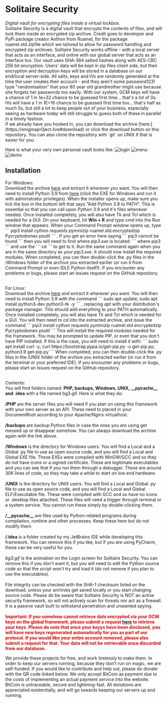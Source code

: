 <h1>Solitaire Security</h1>
<i>Digital vault for encrypting files inside a virtual lockbox.</i>
<br>
Solitaire Security is a digital vault that encrypts the contents of files, and will lock them inside an encrypted zip archive. Credit goes to
developer and PyPi package creator Anthon from Ruamel, for the package ruamel.std.zipfile which we tailored to allow for password handling
and encrypted zip archives. Solitaire Security works offline - with a local server that acts as an interface, and online with our global server that acts
as an interface too. Our vault uses SHA-384 salted hashes along with AES-CBC 256 bit encryption. Users' data will be kept in zip files client side, but
their encryption and decryption keys will be stored in a database on our end/local server-side. All salts, keys and IVs are randomly generated at the time the
user creates their account - and they aren't some <i>password123!</i> type "randomisation" that your 80 year old grandmother might use because she forgets
her passwords too easily. With our system, GCM keys will have a chance of 1 in 1e+32 chance to be guessed first time... that's a lot of 0s. IVs will have a 1 in 1E+16 chance to be guessed first time too... that's half as much 0s, but still a lot to keep people out of your business; especially seeing as hardware today will still struggle to guess both of these in parallel in a timely fashion.

<br>
If we already have you hooked in, you can download the archive [here:](https://enigmapr0ject.live#download) or click the download button on this repository. You
can also clone the repository with `git` on UNIX if that is easier for you.

Here is what your very own personal vault looks like:
![login](https://enigmapr0ject.live/demo/login.jpeg)
![menu](https://enigmapr0ject.live/demo/solitairesec.jpg)
![demo](https://enigmapr0ject.live/demo/contents.jpeg)
<br>
<h2>Installation</h2>
<p>
        For Windows:<br>
        Download the archive <a href="https://github.com/projectintel-anon/solitaire-security">here</a> and extract it wherever you want. You will then need to install Python 3.9 from <a href="Https://www.python.org">here</a> (click the EXE for 
        Windows and run it with administrator privileges). When the installer opens up, make sure you tick the box in the bottom left that says "Add Python 3.9 to PATH". This is essential so that you can call upon Python 3.9 and it's files
        whenever needed. Once installed completely, you will also have Tk and Tcl which is needed for a GUI. On your keyboard, hit <b>Win + R</b> and type <i>cmd</i> into the Run window that appears. When your Command Prompt window opens
        up, type 
        ```
        pip3 install cython requests pyminizip ruamel.std.encryptedzip Pycryptodomex psutil
        ```
        . If you get an error here saying 
        ```
        pip3 cannot be found
        ```
        then you will need to find where <i>pip3.exe</i> is located: 
        ```
        where pip3
        ```
        and use the 
        ```
        cd
        ```
        to get to it. Run the same command again when you are
        in the same directory as your <i>pip3.exe</i>. It should now install the required modules. When completed, you can then double-click the .py files in the /Windows folder of the archive you extracted earlier (or run it from Command Prompt
        or even IDLE Python itself!). If you encounter any problems or bugs, please start an Issues request on the GitHub repository.<br><br>
    </p>
    <p>
        For Linux:<br>
        Download the archive <a href="https://github.com/projectintel-anon/solitaire-security">here</a> and extract it wherever you want. You will then need to install Python 3.9 with the command 
        ```
        sudo apt update; sudo apt install python3-dev python3-tk -y
        ```
        , replacing <i>apt</i> with your distribution's package manager. This should add everything to your PATH automatically. Once installed completely, you will also have Tk and Tcl which is 
        needed for a GUI. You will then need to <i>cd</i> into the extracted archive, and issue the command 
        ```
        pip3 install cython requests pyminizip ruamel.std.encryptedzip Pycryptodomex psutil
        ```
        This will install the required modules needed for the framework. You may be prompted to update PIP, or even that you don't have PIP installed. If this is the case, you will need to install it with: 
        ```
        sudo apt install curl -y; curl https://bootstrap.pypa.io/get-pip.py -o get-pip.py; python3.9 get-pip.py
        ```
        When completed, you can then double-click the .py files in the /UNIX folder of the archive you extracted earlier 
        (or run it from the terminal or your preferred IDE). If you encounter any problems or bugs, please start an Issues request on the GitHub repository.<br><br>
    </p>
    <p> 
        Contents:<br>
        You will find folders named: <b>PHP, backups, Windows, UNIX, __pycache__ and .idea</b> with a file named bg3.gif. Here is what they do:<br>
        <br><b>/PHP</b> are the server files you will need if you plan on using this framework with your own server as an API. These need to placed in your DocumentRoot according to your Apache/Nginx virtualhost.<br>
        <br><b>/backups</b> are backup Python files in case the ones you are using get messed up or disappear somehow. You can always download the archive again with the link above.<br>
        <br><b>/Windows</b> is the directory for Windows users. You will find a Local and a Global .py file to use as open source code, and you will find a Local and Global EXE file. These EXEs were compiled with MinGW/GCC and so
        they do not have icons or a signed certificate. These are legitimate executables and you can see that if you run them through a debugger. These are around 30K lines of code, so they may take a while to start on low end hardware.<br>
        <br><b>/UNIX</b> is the directory for UNIX users. You will find a Local and Global .py file to use as open source code, and you will find a Local and Global ELF/Executable file. These were compiled with GCC and so have no icons or .desktop
        files attached. These files will need a trigger through terminal or a system service. You cannot run these simply by double-clicking them.
        <br><br><b>/__pycache__</b> are files used by Python-related programs during compilation, runtime and other processes. Keep these here but do not modify them.
        <br><br><b>/.idea</b> is a folder created by my JetBrains IDE while developing this framework. You can remove this if you like, but if you are using PyCharm, these can be very useful for you.
        <br><br><i>bg3.gif</i> is the animation on the Login screen for Solitaire Security. You can remove this if you don't want it, but you will need to edit the Python source code so that the script won't try and load it (do not remove
        if you plan to use the executables).<br><br>
        File integrity can be checked with the SHA-1 checksum listed on the download, unless your archives get saved locally or you start changing source code. Please do be aware that Solitaire Security is NOT an active security framework,
        so will not actively scan for threats nor act as a firewall. It is a passive vault built to withstand penetration and unwanted spying.<br><br>
        <b style="color: red;">Important: If you somehow cannot retrieve data encrypted via your GCM keys on the global framework, please submit a request <a href="#contact">here</a> to retrieve your keys. Please do note that once your keyys have been disclosed, you will
        have new keys regenerated automatically for you as part of our protocol. If you would like your entire account removed, please also submit a request for that. Your data will not be retrievable once discarded from our database.</b>
    </p>
    <p>We provide these projects for free, and work tirelessly to make them. In order to keep our servers running, because they don't run on magic, we are self-funded. If you would like to contribute and help out, please do donate
    with the QR code linked below. We only accept BitCoin as payment due to the costs of implementing an actual payment service into the website. BitCoin is untraceable, secure and lightning-fast. All donations are appreciated existentially,
    and will go towards keeping our servers up and running.</p>
